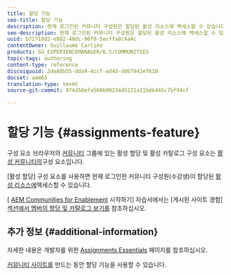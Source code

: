 ```yaml
---
title: 할당 기능
seo-title: 할당 기능
description: 현재 로그인된 커뮤니티 구성원은 할당된 활성 리소스에 액세스할 수 있습니다.
seo-description: 현재 로그인된 커뮤니티 구성원은 할당된 활성 리소스에 액세스할 수 있습니다.
uuid: b71716d2-e882-48dc-90f0-5ecffa8c4a4c
contentOwner: Guillaume Carlino
products: SG_EXPERIENCEMANAGER/6.5/COMMUNITIES
topic-tags: authoring
content-type: reference
discoiquuid: 2de88b55-dda9-4ccf-ad4d-dd67943ef610
docset: aem65
translation-type: tm+mt
source-git-commit: 974d58efa560b90234d5121a11bdb445c7bf94cf

---
```



# 할당 기능 {#assignments-feature}

구성 요소 브라우저의 [커뮤니티](/help/communities/catalog.md) 그룹에 있는 활성 할당 및 활성 카탈로그 구성 요소는 [활성 커뮤니티의](/help/communities/overview.md#enablement-community)구성 요소입니다.

[활성 할당] 구성 요소를 사용하면 현재 로그인한 커뮤니티 구성원(수강생)이 할당된 [활성 리소스에](/help/communities/resources.md)액세스할 수 있습니다.

[ [AEM Communities for Enablement](/help/communities/getting-started-enablement.md) 시작하기] 자습서에서는 [게시된 사이트 경험] [섹션에서 멤버의 할당 및 카탈로그 보기를](/help/communities/enablement-published-site.md) 참조하십시오.

## 추가 정보 {#additional-information}

자세한 내용은 개발자를 위한 [Assignments Essentials](/help/communities/essentials-assignments.md) 페이지를 참조하십시오.

[커뮤니티 사이트를](/help/communities/functions.md#assignments-function) 만드는 동안 할당 기능을 [](/help/communities/sites-console.md)사용할 수 있습니다.
